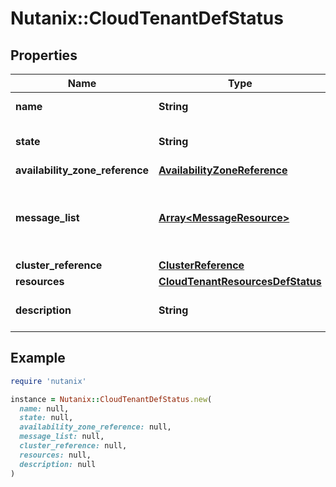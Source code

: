 # Nutanix::CloudTenantDefStatus

## Properties

| Name | Type | Description | Notes |
| ---- | ---- | ----------- | ----- |
| **name** | **String** | cloud_tenant Name. |  |
| **state** | **String** | The state of the cloud_tenant. | [optional] |
| **availability_zone_reference** | [**AvailabilityZoneReference**](AvailabilityZoneReference.md) |  | [optional] |
| **message_list** | [**Array&lt;MessageResource&gt;**](MessageResource.md) | Any error messages for the cloud_tenant, if in an error state. | [optional] |
| **cluster_reference** | [**ClusterReference**](ClusterReference.md) |  | [optional] |
| **resources** | [**CloudTenantResourcesDefStatus**](CloudTenantResourcesDefStatus.md) |  |  |
| **description** | **String** | A description for cloud_tenant. | [optional] |

## Example

```ruby
require 'nutanix'

instance = Nutanix::CloudTenantDefStatus.new(
  name: null,
  state: null,
  availability_zone_reference: null,
  message_list: null,
  cluster_reference: null,
  resources: null,
  description: null
)
```

